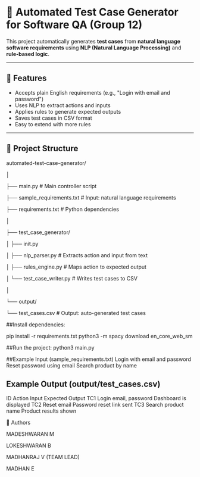 # 🧪 Automated Test Case Generator for Software QA (Group 12)

This project automatically generates **test cases** from **natural language software requirements** using **NLP (Natural Language Processing)** and **rule-based logic**.

---

## 🚀 Features

- Accepts plain English requirements (e.g., "Login with email and password")
- Uses NLP to extract actions and inputs
- Applies rules to generate expected outputs
- Saves test cases in CSV format
- Easy to extend with more rules

---

## 📁 Project Structure

automated-test-case-generator/

│

├── main.py # Main controller script

├── sample_requirements.txt # Input: natural language requirements

├── requirements.txt # Python dependencies

│

├── test_case_generator/

│ ├── init.py

│ ├── nlp_parser.py # Extracts action and input from text

│ ├── rules_engine.py # Maps action to expected output

│ └── test_case_writer.py # Writes test cases to CSV

│

└── output/

└── test_cases.csv # Output: auto-generated test cases



##Install dependencies:

pip install -r requirements.txt
python3 -m spacy download en_core_web_sm

##Run the project:
python3 main.py

##Example Input (sample_requirements.txt)
Login with email and password
Reset password using email
Search product by name


## Example Output (output/test_cases.csv)
ID	Action	  Input	            Expected Output
TC1	Login	    email, password	  Dashboard is displayed
TC2	Reset	    email	Password    reset link sent
TC3	Search	  product name	    Product results shown

👥 Authors

MADESHWARAN M

LOKESHWARAN B

MADHANRAJ V (TEAM LEAD)

MADHAN E
